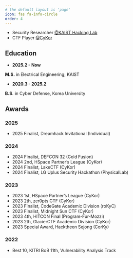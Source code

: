 ```yaml
---
# the default layout is 'page'
icon: fas fa-info-circle
order: 4
---
```

- Security Researcher [@KAIST Hacking Lab](https://kaist-hacking.github.io/)
- CTF Player [@CyKor](https://x.com/cykorku)

## Education
* **2025.2 - Now**

**M.S.** in Electrical Engineering, KAIST
* **2020.3 - 2025.2**

**B.S.** in Cyber Defense, Korea University 

## Awards
### 2025
- 2025 Finalist, Dreamhack Invitational (Individual)

### 2024
- 2024 Finalist, DEFCON 32 (Cold Fusion)
- 2024 2nd, HSpace Partner’s League (CyKor)
- 2024 Finalist, LakeCTF (CyKor)
- 2024 Finalist, LG Uplus Security Hackathon (PhysicalLab)

### 2023
- 2023 1st, HSpace Partner’s League (CyKor)
- 2023 2th, zer0pts CTF (CyKor)
- 2023 Finalist, CodeGate Academic Division (roKyC)
- 2023 Finalist, Midnight Sun CTF (CyKor)
- 2023 4th, HITCON Final (Program-Fur-Mozzi)
- 2023 2th, GlacierCTF Academic Division (CyKor)
- 2023 Special Award, Hacktheon Sejong (CorKy)

### 2022
- Best 10, KITRI BoB 11th, Vulnerability Analysis Track
